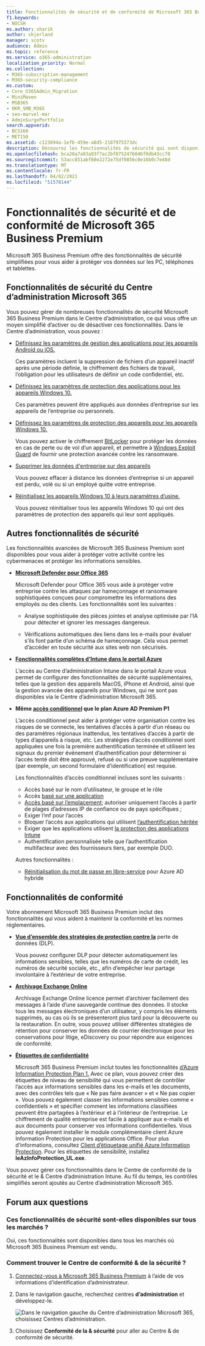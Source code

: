 ```yaml
---
title: Fonctionnalités de sécurité et de conformité de Microsoft 365 Business Premium
f1.keywords:
- NOCSH
ms.author: sharik
author: skjerland
manager: scotv
audience: Admin
ms.topic: reference
ms.service: o365-administration
localization_priority: Normal
ms.collection:
- M365-subscription-management
- M365-security-compliance
ms.custom:
- Core_O365Admin_Migration
- MiniMaven
- MSB365
- OKR_SMB_M365
- seo-marvel-mar
- AdminSurgePortfolio
search.appverid:
- BCS160
- MET150
ms.assetid: c123694a-1efb-459e-a8d5-2187975373dc
description: Découvrez les fonctionnalités de sécurité qui sont disponibles avec Microsoft 365 Business Premium pour protéger vos données sur les PC, téléphones et tablettes.
ms.openlocfilehash: bca20a7a03a93f7ac2bf8752476046f0db43cc70
ms.sourcegitcommit: 53acc851abf68e2272e75df0856c0e16b0c7e48d
ms.translationtype: MT
ms.contentlocale: fr-FR
ms.lasthandoff: 04/02/2021
ms.locfileid: "51578144"
---
```

# <a name="microsoft-365-business-premium-security-and-compliance-features"></a>Fonctionnalités de sécurité et de conformité de Microsoft 365 Business Premium

Microsoft 365 Business Premium offre des fonctionnalités de sécurité simplifiées pour vous aider à protéger vos données sur les PC, téléphones et tablettes.
    
## <a name="microsoft-365-admin-center-security-features"></a>Fonctionnalités de sécurité du Centre d’administration Microsoft 365

Vous pouvez gérer de nombreuses fonctionnalités de sécurité Microsoft 365 Business Premium dans le Centre d’administration, ce qui vous offre un moyen simplifié d’activer ou de désactiver ces fonctionnalités. Dans le Centre d’administration, vous pouvez :
  
- [Définissez les paramètres de gestion des applications pour les appareils Android ou iOS.](app-protection-settings-for-android-and-ios.md) 
    
    Ces paramètres incluent la suppression de fichiers d’un appareil inactif après une période définie, le chiffrement des fichiers de travail, l’obligation pour les utilisateurs de définir un code confidentiel, etc.
    
- [Définissez les paramètres de protection des applications pour les appareils Windows 10.](protection-settings-for-windows-10-devices.md) 
    
    Ces paramètres peuvent être appliqués aux données d’entreprise sur les appareils de l’entreprise ou personnels.
    
- [Définissez les paramètres de protection des appareils pour les appareils Windows 10.](protection-settings-for-windows-10-pcs.md) 
    
    Vous pouvez activer le chiffrement [BitLocker](/windows/security/information-protection/bitlocker/bitlocker-frequently-asked-questions) pour protéger les données en cas de perte ou de vol d’un appareil, et permettre à [Windows Exploit Guard](/windows/security/threat-protection/microsoft-defender-atp/enable-exploit-protection) de fournir une protection avancée contre les ransomware. 
    
- [Supprimer les données d'entreprise sur des appareils](remove-company-data.md)
    
    Vous pouvez effacer à distance les données d’entreprise si un appareil est perdu, volé ou si un employé quitte votre entreprise.
    
- [Réinitialisez les appareils Windows 10 à leurs paramètres d’usine.](reset-devices-to-factory-settings.md) 
    
    Vous pouvez réinitialiser tous les appareils Windows 10 qui ont des paramètres de protection des appareils qui leur sont appliqués.
    
## <a name="additional-security-features"></a>Autres fonctionnalités de sécurité 

Les fonctionnalités avancées de Microsoft 365 Business Premium sont disponibles pour vous aider à protéger votre activité contre les cybermenaces et protéger les informations sensibles.
  
- **[Microsoft Defender pour Office 365](../security/office-365-security/defender-for-office-365.md)**
    
    Microsoft Defender pour Office 365 vous aide à protéger votre entreprise contre les attaques par hameçonnage et ransomware sophistiquées conçues pour compromettre les informations des employés ou des clients. Les fonctionnalités sont les suivantes : 
    
  - Analyse sophistiquée des pièces jointes et analyse optimisée par l’IA pour détecter et ignorer les messages dangereux.
    
  - Vérifications automatiques des liens dans les e-mails pour évaluer s’ils font partie d’un schéma de hameçonnage. Cela vous permet d’accéder en toute sécurité aux sites web non sécurisés.

- **[Fonctionnalités complètes d’Intune dans le portail Azure](/mem/intune/fundamentals/what-is-intune)**
    
    L’accès au Centre d’administration Intune dans le portail Azure vous permet de configurer des fonctionnalités de sécurité supplémentaires, telles que la gestion des appareils MacOS, iPhone et Android, ainsi que la gestion avancée des appareils pour Windows, qui ne sont pas disponibles via le Centre d’administration Microsoft 365.
- **Même [accès conditionnel](/azure/active-directory/conditional-access/overview) que le plan Azure AD Premium P1**


    L’accès conditionnel peut aider à protéger votre organisation contre les risques de se connecte, les tentatives d’accès à partir d’un réseau ou des paramètres régionaux inattendus, les tentatives d’accès à partir de types d’appareils à risque, etc. Les stratégies d’accès conditionnel sont appliquées une fois la première authentification terminée et utilisent les signaux du premier événement d’authentification pour déterminer si l’accès tenté doit être approuvé, refusé ou si une preuve supplémentaire (par exemple, un second formulaire d’identification) est requise.

    Les fonctionnalités d’accès conditionnel incluses sont les suivants :

    - Accès basé sur le nom d’utilisateur, le groupe et le rôle
    - Accès [basé sur une application](/azure/active-directory/conditional-access/app-based-conditional-access) 
    - [Accès basé sur l’emplacement](/azure/active-directory/authentication/howto-registration-mfa-sspr-combined#conditional-access-policies-for-combined-registration);  autoriser uniquement l’accès à partir de plages d’adresses IP de confiance ou de pays spécifiques ; 
    - Exiger l’mf pour l’accès
    - Bloquer l’accès aux applications qui utilisent [l’authentification héritée](/azure/active-directory/conditional-access/block-legacy-authentication)
    - Exiger que les applications utilisent [la protection des applications Intune](/azure/active-directory/conditional-access/app-protection-based-conditional-access)
    - Authentification personnalisée telle que l’authentification multifacteur avec des fournisseurs tiers, par exemple DUO.
   
    Autres fonctionnalités :
    - [Réinitialisation du mot de passe en libre-service](/azure/active-directory/authentication/concept-sspr-customization) pour Azure AD hybride
    
## <a name="compliance-features"></a>Fonctionnalités de conformité

Votre abonnement Microsoft 365 Business Premium inclut des fonctionnalités qui vous aident à maintenir la conformité et les normes réglementaires.

- **[Vue d’ensemble des stratégies de protection contre la](../compliance/data-loss-prevention-policies.md)** perte de données (DLP). 
    
    Vous pouvez configurer DLP pour détecter automatiquement les informations sensibles, telles que les numéros de carte de crédit, les numéros de sécurité sociale, etc., afin d’empêcher leur partage involontaire à l’extérieur de votre entreprise.
    
- **[Archivage Exchange Online](https://products.office.com/exchange/microsoft-exchange-online-archiving-email)**
    
    Archivage Exchange Online licence permet d’archiver facilement des messages à l’aide d’une sauvegarde continue des données. Il stocke tous les messages électroniques d’un utilisateur, y compris les éléments supprimés, au cas où ils se présenteront plus tard pour la découverte ou la restauration. En outre, vous pouvez utiliser différentes stratégies de rétention pour conserver les données de courrier électronique pour les conservations pour litige, eDiscovery ou pour répondre aux exigences de conformité.
    
- **[Étiquettes de confidentialité](../compliance/sensitivity-labels.md)**

   Microsoft 365 Business Premium inclut toutes les fonctionnalités [d’Azure Information Protection Plan 1.](https://go.microsoft.com/fwlink/p/?linkid=871407) Avec ce plan,  vous pouvez créer des étiquettes de niveau de sensibilité qui vous permettent de contrôler l’accès aux informations sensibles dans les e-mails et les documents, avec des contrôles tels que « Ne pas faire avancer » et « Ne pas copier ». Vous pouvez également classer les informations sensibles comme « confidentiels » et spécifier comment les informations classifiées peuvent être partagées à l’extérieur et à l’intérieur de l’entreprise. Le chiffrement de qualité entreprise est facile à appliquer aux e-mails et aux documents pour conserver vos informations confidentielles. Vous pouvez également installer le module complémentaire client Azure Information Protection pour les applications Office. Pour plus d’informations, consultez [Client d’étiquetage unifié Azure Information Protection](/azure/information-protection/rms-client/unifiedlabelingclient-version-release-history). Pour les étiquettes de sensibilité, installez **leAzInfoProtection_UL.exe**.

Vous pouvez gérer ces fonctionnalités dans le Centre de conformité de la sécurité et le &amp; Centre d’administration Intune. Au fil du temps, les contrôles simplifiés seront ajoutés au Centre d’administration Microsoft 365.
  
    
## <a name="faq"></a>Forum aux questions

 ### <a name="are-these-security-features-available-in-all-markets"></a>Ces fonctionnalités de sécurité sont-elles disponibles sur tous les marchés ?
  
Oui, ces fonctionnalités sont disponibles dans tous les marchés où Microsoft 365 Business Premium est vendu.
  
### <a name="how-do-i-find-the-security-amp-compliance-center"></a>Comment trouver le Centre de conformité &amp; de la sécurité ?
  
1. [Connectez-vous à Microsoft 365 Business Premium](https://portal.microsoft.com/) à l’aide de vos informations d’identification d’administrateur. 
    
2. Dans le navigation gauche, recherchez centres **d’administration** et développez-le. 
    
    ![Dans le navigation gauche du Centre d’administration Microsoft 365, choisissez Centres d’administration.](../media/fa4484f8-c637-45fd-a7bd-bdb3abfd6c03.png)
  
3. Choisissez **Conformité de la &amp; sécurité** pour aller au Centre &amp; de conformité de sécurité.
